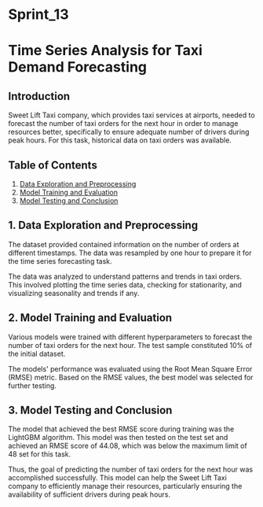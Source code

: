 # Sprint_13

# Time Series Analysis for Taxi Demand Forecasting

## Introduction

Sweet Lift Taxi company, which provides taxi services at airports, needed to forecast the number of taxi orders for the next hour in order to manage resources better, specifically to ensure adequate number of drivers during peak hours. For this task, historical data on taxi orders was available. 

## Table of Contents

1. [Data Exploration and Preprocessing](#data-exploration)
2. [Model Training and Evaluation](#model-training)
3. [Model Testing and Conclusion](#model-testing)

<a name="data-exploration"></a>
## 1. Data Exploration and Preprocessing

The dataset provided contained information on the number of orders at different timestamps. The data was resampled by one hour to prepare it for the time series forecasting task.

The data was analyzed to understand patterns and trends in taxi orders. This involved plotting the time series data, checking for stationarity, and visualizing seasonality and trends if any. 

<a name="model-training"></a>
## 2. Model Training and Evaluation

Various models were trained with different hyperparameters to forecast the number of taxi orders for the next hour. The test sample constituted 10% of the initial dataset. 

The models' performance was evaluated using the Root Mean Square Error (RMSE) metric. Based on the RMSE values, the best model was selected for further testing.

<a name="model-testing"></a>
## 3. Model Testing and Conclusion

The model that achieved the best RMSE score during training was the LightGBM algorithm. This model was then tested on the test set and achieved an RMSE score of 44.08, which was below the maximum limit of 48 set for this task.

Thus, the goal of predicting the number of taxi orders for the next hour was accomplished successfully. This model can help the Sweet Lift Taxi company to efficiently manage their resources, particularly ensuring the availability of sufficient drivers during peak hours.
